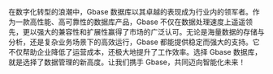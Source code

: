 在数字化转型的浪潮中，Gbase 数据库以其卓越的表现成为行业内的领军者。作为一款高性能、高可靠性的数据库产品，Gbase 不仅在数据处理速度上遥遥领先，更以强大的兼容性和扩展性赢得了市场的广泛认可。无论是海量数据的存储与分析，还是复杂业务场景下的高效运行，Gbase 都能提供稳定而强大的支持。它不仅帮助企业降低了运营成本，还极大地提升了工作效率。选择 Gbase 数据库，就是选择了数据管理的新高度。让我们携手 Gbase，共同迈向智能化未来！